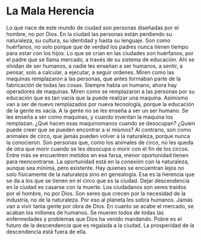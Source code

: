 # La Mala Herencia

Lo que nace de este mundo de ciudad son personas diseñadas por el hombre, no por Dios. En la ciudad las personas están perdiendo su naturaleza, su cultura, su identidad y hasta su lenguaje. Son como huérfanos, no solo porque que de verdad los padres nunca tienen tiempo para estar con los hijos. Lo que se crian en las ciudades son huérfanos, por el padre que se llama mercado, a través de su sistema de educación. Ahí se olvidan de ser humanos, a nadie les enseñan a ser humanos, a sentir, a pensar, solo a calcular, a ejecutar, a seguir ordenes. Miren como las maquinas remplazaron a las personas, que antes formaban parte de la fabricación de todas las cosas. Siempre había un humano, ahora hay operadores de maquinas. Miren como se remplazaron a las personas por su educación que es tan vacía que la puede realizar una maquina. Asimismo van a ser de nuevo remplazados por nueva tecnología, porque la educación de la gente es vacía. A la gente no se les enseña a ser un ser humano. Se les enseña a ser como maquinas, y cuando inventan la maquina los remplazan. ¿Qué hacen esas maquinomanos cuando se desocupan? ¿Quien puede creer que se pueden encontrar a sí mismos? Al contrario, son como animales de circo, que jamás pueden volver a la naturaleza, porque nunca la conocieron. Son personas que, como los animales de circo, no les queda de otra que morir cuando se les desocupa o morir con el fin de los circos. Entre más se encuentren metidos en esa farsa, menor oportunidad tienen para reencontrarse. La oportunidad está en la conexión con la naturaleza, aunque sea mínima, pero existente. Hay quienes se encuentran lejos no solo físicamente de la naturaleza sino en genealogía. Esa es la herencia que se da a los que se tienen en el circo que es la ciudad. Dejar descendencia en la ciudad es casarse con la muerte. Los ciudadanos son seres traídos por el hombre, no por Dios. Son seres que crecen por la necesidad de la industria, no de la naturaleza. Por eso al planeta les sobra humanos. Jamás van a vivir tanta gente por obra de Dios. En cuanto se acabe el mercado, se acaban los millones de humanos. Se mueren todos de todas las enfermedades y problemas que Dios ha venido mandando. Pobre es el futuro de la descendencia que es regalada a la ciudad. La prosperidad de la descendencia está fuera de ella.